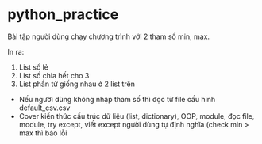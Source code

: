 # python_practice
Bài tập người dùng chạy chương trình với 2 tham số min, max.

In ra:
1. List số lẻ
2. List số chia hết cho 3
3. List phần tử giống nhau ở 2 list trên
* Nếu người dùng không nhập tham số thì đọc từ file cấu hình default_csv.csv
* Cover kiến thức cấu trúc dữ liệu (list, dictionary), OOP, module, đọc file, module, try except, viết except người dùng tự định nghĩa (check min > max thì báo lỗi
